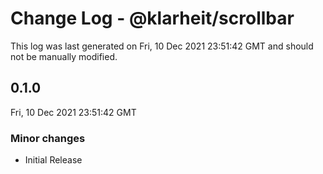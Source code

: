 # Change Log - @klarheit/scrollbar

This log was last generated on Fri, 10 Dec 2021 23:51:42 GMT and should not be manually modified.

## 0.1.0
Fri, 10 Dec 2021 23:51:42 GMT

### Minor changes

- Initial Release

